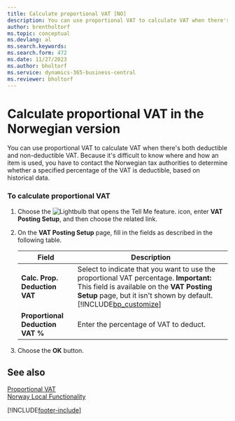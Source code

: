 ```yaml
---
title: Calculate proportional VAT [NO]
description: You can use proportional VAT to calculate VAT when there's both deductible and non-deductible VAT in the Norwegian version of Business Central.
author: brentholtorf
ms.topic: conceptual
ms.devlang: al
ms.search.keywords:
ms.search.form: 472
ms.date: 11/27/2023
ms.author: bholtorf
ms.service: dynamics-365-business-central
ms.reviewer: bholtorf
---
```

# Calculate proportional VAT in the Norwegian version
You can use proportional VAT to calculate VAT when there's both deductible and non-deductible  VAT. Because it's difficult to know where and how an item is used, you have to contact the Norwegian tax authorities to determine whether a specified percentage of the VAT is deductible, based on historical data.  

### To calculate proportional VAT  

1.  Choose the ![Lightbulb that opens the Tell Me feature.](../../media/ui-search/search_small.png "Tell me what you want to do") icon, enter **VAT Posting Setup**, and then choose the related link.  
2.  On the **VAT Posting Setup** page, fill in the fields as described in the following table.  

    |Field|Description|  
    |---------------------------------|---------------------------------------|  
    |**Calc. Prop. Deduction VAT**|Select to indicate that you want to use the proportional VAT percentage. **Important:**  This field is available on the **VAT Posting Setup** page, but it isn't shown by default. [!INCLUDE[bp_customize](../../includes/bp_customize_md.md)]|  
    |**Proportional Deduction VAT %**|Enter the percentage of VAT to deduct.|  

3.  Choose the **OK** button.  

## See also  
 [Proportional VAT](proportional-vat.md)   
 [Norway Local Functionality](norway-local-functionality.md)   
 


[!INCLUDE[footer-include](../../includes/footer-banner.md)]